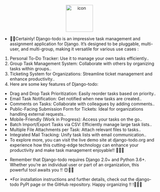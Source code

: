 

<p align="center">
<img src="https://techstack-generator.vercel.app/django-icon.svg" alt="icon" width="89" height="89" />
</p>


* 🌟🚀Certainly! Django-todo is an impressive task management and assignment application for Django. It’s designed to be pluggable, multi-user, and multi-group, making it versatile for various use cases :

1. Personal To-Do Tracker: Use it to manage your own tasks efficiently..
2. Group Task Management System: Collaborate with others by organizing tasks within groups..
3. Ticketing System for Organizations: Streamline ticket management and enhance productivity..
4. Here are some key features of Django-todo:

- Drag and Drop Task Prioritization: Easily reorder tasks based on priority..
- Email Task Notification: Get notified when new tasks are created..
- Comments on Tasks: Collaborate with colleagues by adding comments..
- Public-Facing Submission Form for Tickets: Ideal for organizations handling external requests..
- Mobile-Friendly (Work in Progress): Access your tasks on the go..
- Batch Import/Export Tasks via CSV: Efficiently manage large task lists..
- Multiple File Attachments per Task: Attach relevant files to tasks..
- Integrated Mail Tracking: Unify task lists with email communication..
- To explore more, you can visit the live demo site at django-todo.org and experience how this cutting-edge technology can enhance your productivity and make task management enjoyable!! 🚀📝🌟

* Remember that Django-todo requires Django 2.0+ and Python 3.6+. Whether you’re an individual user or part of an organization, this powerful tool awaits you !! 😊📝🌟

* *For installation instructions and further details, check out the django-todo PyPI page or the GitHub repository. Happy organizing !! !🌟📝🌟



